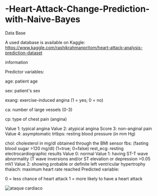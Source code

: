 # -Heart-Attack-Change-Prediction-with-Naive-Bayes
Data Base

A used database is available on Kaggle: https://www.kaggle.com/rashikrahmanpritom/heart-attack-analysis-prediction-dataset

information

Predictor variables:

age: patient age

sex: patient's sex

exang: exercise-induced angina (1 = yes; 0 = no)

ca: number of large vessels (0-3)

cp: type of chest pain (angina)

Value 1: typical angina
Value 2: atypical angina
Score 3: non-anginal pain
Value 4: asymptomatic
trtbps: resting blood pressure (in mm Hg)

chol: cholesterol in mg/dl obtained through the BMI sensor
fbs: (fasting blood sugar >120 mg/dl) (1=true; 0=false)
rest_ecg: resting electrocardiographic results
Value 0: normal
Value 1: having ST-T wave abnormality (T wave inversions and/or ST elevation or depression >0.05 mV)
Value 2: showing probable or definite left ventricular hypertrophy 
thalach: maximum heart rate reached
Predicted variable:

0 = less chance of heart attack
1 = more likely to have a heart attack

![ataque cardiaco](https://user-images.githubusercontent.com/68170368/177071018-dac5bcb6-0702-400f-9b51-f4ecb9acacb2.png)

